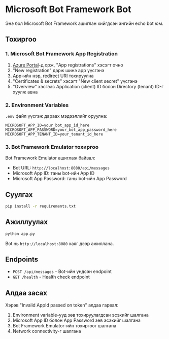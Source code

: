 # Microsoft Bot Framework Bot

Энэ бол Microsoft Bot Framework ашиглан хийгдсэн энгийн echo bot юм.

## Тохиргоо

### 1. Microsoft Bot Framework App Registration

1. [Azure Portal](https://portal.azure.com)-д орж, "App registrations" хэсэгт очно
2. "New registration" дарж шинэ app үүсгэнэ
3. App-ийн нэр, redirect URI тохируулна
4. "Certificates & secrets" хэсэгт "New client secret" үүсгэнэ
5. "Overview" хэсгээс Application (client) ID болон Directory (tenant) ID-г хуулж авна

### 2. Environment Variables

`.env` файл үүсгэж дараах мэдээллийг оруулна:

```env
MICROSOFT_APP_ID=your_bot_app_id_here
MICROSOFT_APP_PASSWORD=your_bot_app_password_here
MICROSOFT_APP_TENANT_ID=your_tenant_id_here
```

### 3. Bot Framework Emulator тохиргоо

Bot Framework Emulator ашиглаж байвал:

- Bot URL: `http://localhost:8080/api/messages`
- Microsoft App ID: таны bot-ийн App ID
- Microsoft App Password: таны bot-ийн App Password

## Суулгах

```bash
pip install -r requirements.txt
```

## Ажиллуулах

```bash
python app.py
```

Bot нь `http://localhost:8080` хаяг дээр ажиллана.

## Endpoints

- `POST /api/messages` - Bot-ийн үндсэн endpoint
- `GET /health` - Health check endpoint

## Алдаа засах

Хэрэв "Invalid AppId passed on token" алдаа гарвал:

1. Environment variable-ууд зөв тохируулагдсан эсэхийг шалгана
2. Microsoft App ID болон App Password зөв эсэхийг шалгана
3. Bot Framework Emulator-ийн тохиргоог шалгана
4. Network connectivity-г шалгана
